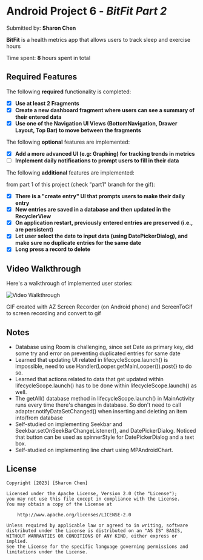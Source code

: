 # Android Project 6 - *BitFit Part 2*

Submitted by: **Sharon Chen**

**BitFit** is a health metrics app that allows users to track sleep and exercise hours

Time spent: **8** hours spent in total

## Required Features

The following **required** functionality is completed:

- [x] **Use at least 2 Fragments**
- [x] **Create a new dashboard fragment where users can see a summary of their entered data**
- [x] **Use one of the Navigation UI Views (BottomNavigation, Drawer Layout, Top Bar) to move between the fragments**

The following **optional** features are implemented:

- [x] **Add a more advanced UI (e.g: Graphing) for tracking trends in metrics**
- [ ] **Implement daily notifications to prompt users to fill in their data**

The following **additional** features are implemented:

from part 1 of this project (check "part1" branch for the gif):
- [x] **There is a "create entry" UI that prompts users to make their daily entry**
- [x] **New entries are saved in a database and then updated in the RecyclerView**
- [x] **On application restart, previously entered entries are preserved (i.e., are persistent)**
- [x] **Let user select the date to input data (using DatePickerDialog), and make sure no duplicate entries for the same date**
- [x] **Long press a record to delete**

## Video Walkthrough

Here's a walkthrough of implemented user stories:

<img src='https://user-images.githubusercontent.com/69126372/229377722-2693004d-edec-4140-baee-881b4e402336.gif' title='Video Walkthrough' width='' alt='Video Walkthrough' />

<!-- Replace this with whatever GIF tool you used! -->
GIF created with AZ Screen Recorder (on Android phone) and ScreenToGif to screen recording and convert to gif
<!-- Recommended tools:
[Kap](https://getkap.co/) for macOS
[ScreenToGif](https://www.screentogif.com/) for Windows
[peek](https://github.com/phw/peek) for Linux. -->

## Notes

- Database using Room is challenging, since set Date as primary key, did some try and error on preventing duplicated entries for same date
- Learned that updating UI related in lifecycleScope.launch() is impossible, need to use Handler(Looper.getMainLooper()).post{} to do so.
- Learned that actions related to data that get updated within lifecycleScope.launch() has to be done within lifecycleScope.launch() as well.
- The getAll() database method in lifecycleScope.launch() in MainActivity runs every time there's changes in database. So don't need to call adapter.notifyDataSetChanged() when inserting and deleting an item into/from database
- Self-studied on implementing Seekbar and Seekbar.setOnSeekBarChangeListener(), and DatePickerDialog. Noticed that button can be used as spinnerStyle for DatePickerDialog and a text box.
- Self-studied on implementing line chart using MPAndroidChart.

## License

    Copyright [2023] [Sharon Chen]

    Licensed under the Apache License, Version 2.0 (the "License");
    you may not use this file except in compliance with the License.
    You may obtain a copy of the License at

        http://www.apache.org/licenses/LICENSE-2.0

    Unless required by applicable law or agreed to in writing, software
    distributed under the License is distributed on an "AS IS" BASIS,
    WITHOUT WARRANTIES OR CONDITIONS OF ANY KIND, either express or implied.
    See the License for the specific language governing permissions and
    limitations under the License.
